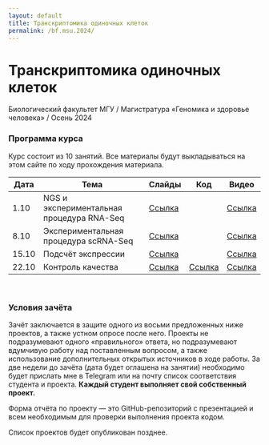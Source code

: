 ```yaml
---
layout: default
title: Транскриптомика одиночных клеток
permalink: /bf.msu.2024/
---
```

# **Транскриптомика одиночных клеток**
Биологический факультет МГУ / Магистратура «Геномика и здоровье человека» / Осень 2024

### Программа курса
Курс состоит из 10 занятий. Все материалы будут выкладываться на этом сайте по ходу прохождения материала.

|Дата|Тема|Слайды|Код|Видео|
|-|-|-|-|-|
|1.10|NGS и экспериментальная процедура RNA-Seq|[Ссылка](https://docs.google.com/presentation/d/1BqxeN5guo2LtBXgBzQ19sVrDjcDfidU2qYjzsYBVrT4/edit?usp=sharing)||[Ссылка](https://youtu.be/LoTAXsJEJEs)|
|8.10|Экспериментальная процедура scRNA-Seq|[Ссылка](https://docs.google.com/presentation/d/1Ik5GsxAgIIw4g1dlbuBshhp2OgmuLYdCUbA0p9iO88M/edit?usp=sharing)||[Ссылка](https://youtu.be/fVz7Ln9NKcg)|
|15.10|Подсчёт экспрессии|[Ссылка](https://docs.google.com/presentation/d/1Pv0MlykqIco_53cb8IzfoUkXiCS8Ip9OU8cti4_3q74/edit?usp=sharing)||[Ссылка](https://youtu.be/3v4has-3d2M)|
|22.10|Контроль качества|[Ссылка](https://docs.google.com/presentation/d/1UtCCebCVwyBm05E27hlXHcPTi2nbzty__xGpo_eHb4o/edit?usp=sharing)|[Ссылка](https://colab.research.google.com/drive/1btQ_tWsvo-IcNpuuGN0Sj9OVUWIb6aQo?usp=sharing)|[Ссылка](https://youtu.be/qegzAWlklUg)|

<br>

### Условия зачёта
Зачёт заключается в защите одного из восьми предложенных ниже проектов, а также устном опросе после него.
Проекты не подразумевают одного «правильного» ответа, но подразумевают вдумчивую работу над поставленным вопросом,
а также использование дополнительных открытых источников в ходе работы. За две недели до зачёта (дата будет оглашена на занятии)
необходимо будет прислать мне в Telegram или на почту список соответствия студента и проекта. **Каждый студент выполняет свой собственный проект.**

Форма отчёта по проекту — это GitHub-репозиторий с презентацией и всем необходимым для проверки выполнения проекта кодом.

Список проектов будет опубликован позднее.
